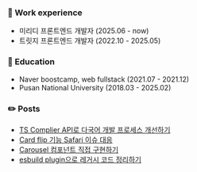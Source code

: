 ### 🏢 Work experience
- 미리디 프론트엔드 개발자 (2025.06 - now)
- 트릿지 프론트엔드 개발자 (2022.10 - 2025.05)

### 📖 Education
- Naver boostcamp, web fullstack (2021.07 - 2021.12)
- Pusan National University (2018.03 - 2025.02)

### ✏️ Posts
- [TS Complier API로 다국어 개발 프로세스 개선하기](https://mellow-ethernet-69e.notion.site/TS-Complier-API-1a28cd3d67e980f2b684d87cd4b2cd4f?source=copy_link)
- [Card flip 기능 Safari 이슈 대응](https://mellow-ethernet-69e.notion.site/Card-flip-Safari-19c8cd3d67e98044bcadd6bca5a9aea5?source=copy_link)
- [Carousel 컴포넌트 직접 구현하기](https://mellow-ethernet-69e.notion.site/Carousel-12b8cd3d67e98095a037e96c9715fec1?source=copy_link)
- [esbuild plugin으로 레거시 코드 정리하기](https://mellow-ethernet-69e.notion.site/esbuild-plugin-10f8cd3d67e9804fa6c2fb9dafb270e4?source=copy_link)
